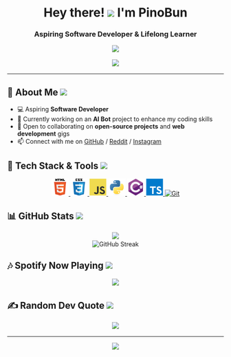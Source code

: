 <h1 align="center">Hey there! <img src="https://media.giphy.com/media/hvRJCLFzcasrR4ia7z/giphy.gif" width="30px"/> I'm PinoBun</h1>
<h3 align="center">Aspiring Software Developer & Lifelong Learner</h3>

<p align="center">
  <img src="https://capsule-render.vercel.app/api?type=waving&color=gradient&height=100&section=header" />
</p>

<p align="center">
  <a href="https://github.com/yourgithub">
    <img src="https://readme-typing-svg.herokuapp.com?color=%2336BCF7&center=true&vCenter=true&lines=Hi+%2C+welcome+to+my+Github+page;I+am+PinoBun;Aspiring+Software+Dev;AI+%26+Tech+Enthusiast;Lifelong+Learner"/>
  </a>
</p>

---

## 🚀 About Me <img src="https://media.giphy.com/media/TEnXkcsHrP4YedChhA/giphy.gif" width="30px">
- 💻 Aspiring **Software Developer**
- 🔭 Currently working on an **AI Bot** project to enhance my coding skills
- 🤝 Open to collaborating on **open-source projects** and **web development** gigs
- 📫 Connect with me on [GitHub](https://github.com/pinobun) / [Reddit](https://www.reddit.com/user/pin0bun) / [Instagram](https://instagram.com/pin0bun)

## 🔧 Tech Stack & Tools <img src="https://media.giphy.com/media/qgQUggAC3Pfv687qPC/giphy.gif" width="30px">
<p align="center">
  <a href="https://www.w3.org/html/"> <img src="https://raw.githubusercontent.com/devicons/devicon/master/icons/html5/html5-original-wordmark.svg" alt="HTML5" width="40" height="40"/> </a>
  <a href="https://www.w3schools.com/css/"> <img src="https://raw.githubusercontent.com/devicons/devicon/master/icons/css3/css3-original-wordmark.svg" alt="CSS3" width="40" height="40"/> </a>
  <a href="https://developer.mozilla.org/en-US/docs/Web/JavaScript"> <img src="https://raw.githubusercontent.com/devicons/devicon/master/icons/javascript/javascript-original.svg" alt="JavaScript" width="40" height="40"/> </a>
  <a href="https://www.python.org/"> <img src="https://raw.githubusercontent.com/devicons/devicon/master/icons/python/python-original.svg" alt="Python" width="40" height="40"/> </a>
  <a href="https://dotnet.microsoft.com/"> <img src="https://raw.githubusercontent.com/devicons/devicon/master/icons/csharp/csharp-original.svg" alt="C#" width="40" height="40"/> </a>
  <a href="https://www.typescriptlang.org/"> <img src="https://raw.githubusercontent.com/devicons/devicon/master/icons/typescript/typescript-original.svg" alt="TypeScript" width="40" height="40"/> </a>
  <a href="https://git-scm.com/"> <img src="https://www.vectorlogo.zone/logos/git-scm/git-scm-icon.svg" alt="Git" width="40" height="40"/> </a>
</p>

## 📊 GitHub Stats <img src="https://media.giphy.com/media/VbnUQpnihPSIgIXuZv/giphy.gif" width="30px">
<p align="center">
  <img src="https://github-readme-stats.vercel.app/api?username=pinobun&theme=dracula&show_icons=true&hide_border=true&count_private=true&include_all_commits=true" />
  <br>
  <img src="https://github-readme-streak-stats.herokuapp.com/?user=pinobun&theme=dracula&hide_border=true" alt="GitHub Streak"/>
</p>

## 🎶 Spotify Now Playing <img src="https://media.giphy.com/media/JIX9t2j0ZTN9S/giphy.gif" width="30px">
<p align="center">
  <a href="https://open.spotify.com/user/31t74mah6bo5e5hmzta2jkklivfy">
    <img src="https://spotify-recently-played-readme.vercel.app/api?user=31t74mah6bo5e5hmzta2jkklivfy"/>
  </a>
</p>

## ✍️ Random Dev Quote <img src="https://media.giphy.com/media/26AHONQ79FdWZhAI0/giphy.gif" width="30px">
<p align="center">
  <img src="https://quotes-github-readme.vercel.app/api?type=horizontal&theme=dracula" />
</p>

---
<p align="center">
  <img src="https://capsule-render.vercel.app/api?type=waving&color=gradient&height=100&section=footer" />
</p>

